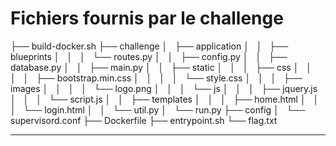# Fichiers fournis par le challenge

├── build-docker.sh
├── challenge
│   ├── application
│   │   ├── blueprints
│   │   │   └── routes.py
│   │   ├── config.py
│   │   ├── database.py
│   │   ├── main.py
│   │   ├── static
│   │   │   ├── css
│   │   │   │   ├── bootstrap.min.css
│   │   │   │   └── style.css
│   │   │   ├── images
│   │   │   │   └── logo.png
│   │   │   └── js
│   │   │       ├── jquery.js
│   │   │       └── script.js
│   │   ├── templates
│   │   │   ├── home.html
│   │   │   └── login.html
│   │   └── util.py
│   └── run.py
├── config
│   └── supervisord.conf
├── Dockerfile
├── entrypoint.sh
└── flag.txt
___
